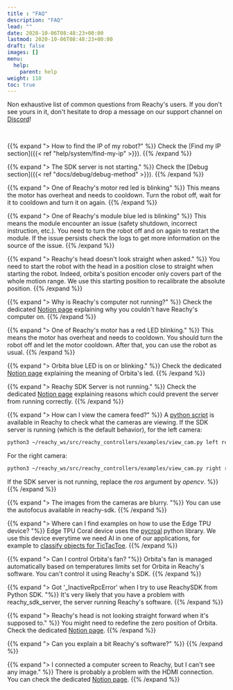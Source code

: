 ```yaml
---
title : "FAQ"
description: "FAQ"
lead: ""
date: 2020-10-06T08:48:23+00:00
lastmod: 2020-10-06T08:48:23+00:00
draft: false
images: []
menu:
  help:
    parent: help
weight: 110
toc: true
---
```

Non exhaustive list of common questions from Reachy's users. 
If you don't see yours in it, don't hesitate to drop a message on our support channel on [Discord](https://discord.gg/Kg3mZHTKgs)!

<br/>

{{% expand "> How to find the IP of my robot?" %}}
Check the [Find my IP section]({{< ref "help/system/find-my-ip" >}}).
{{% /expand %}}

{{% expand "> The SDK server is not starting." %}}
Check the [Debug section]({{< ref "docs/debug/debug-method" >}}).
{{% /expand %}}

{{% expand "> One of Reachy's motor red led is blinking" %}}
This means the motor has overheat and needs to cooldown. Turn the robot off, wait for it to cooldown and turn it on again.
{{% /expand %}}

{{% expand "> One of Reachy's module blue led is blinking" %}}
This means the module encounter an issue (safety shutdown, incorrect instruction, etc.). You need to turn the robot off and on again to restart the module. If the issue persists check the logs to get more information on the source of the issue.
{{% /expand %}}

{{% expand "> Reachy's head doesn't look straight when asked." %}}
You need to start the robot with the head in a position close to straight when starting the robot. Indeed, orbita's position encoder only covers part of the whole motion range. We use this starting position to recalibrate the absolute position.
{{% /expand %}}

{{% expand "> Why is Reachy's computer not running?" %}}
Check the dedicated [Notion page](https://www.notion.so/70ebaaa10a0b4577a936fcd2e5488085) explaining why you couldn't have Reachy's computer on.
{{% /expand %}}

{{% expand "> One of Reachy's motor has a red LED blinking." %}}
This means the motor has overheat and needs to cooldown. You should turn the robot off and let the motor cooldown. After that, you can use the robot as usual.
{{% /expand %}}

{{% expand "> Orbita blue LED is on or blinking." %}}
Check the dedicated [Notion page](https://www.notion.so/8c0373d0c46f4d00bc42007f3cd85957) explaining the meaning of Orbita's led.
{{% /expand %}}

{{% expand "> Reachy SDK Server is not running." %}}
Check the dedicated [Notion page](https://www.notion.so/a1d69e918f4c4253a55c2827473a3d06) explaining reasons which could prevent the server from running correctly.
{{% /expand %}}

{{% expand "> How can I view the camera feed?" %}}
A [python script](https://github.com/pollen-robotics/reachy_controllers/blob/master/examples/view_cam.py) is available in Reachy to check what the cameras are viewing. 
If the SDK server is running (which is the default behavior), for the left camera:
```bash
python3 ~/reachy_ws/src/reachy_controllers/examples/view_cam.py left ros
```
For the right camera:
```bash
python3 ~/reachy_ws/src/reachy_controllers/examples/view_cam.py right ros
```
If the SDK server is not running, replace the *ros* argument by *opencv*.
 %}}
{{% /expand %}}

{{% expand "> The images from the cameras are blurry. "%}}
You can use the autofocus available in reachy-sdk.
{{% /expand %}}

{{% expand "> Where can I find examples on how to use the Edge TPU device? "%}}
Edge TPU Coral device uses the [pycroal](https://github.com/google-coral/pycoral) python library. We use this device everytime we need AI in one of our applications, for example to [classify objects for TicTacToe](https://github.com/pollen-robotics/reachy-2019-tutorials/blob/master/custom_classifier/Tuto_classification.ipynb).
{{% /expand %}}

{{% expand "> Can I control Orbita's fan? "%}}
Orbita's fan is managed automatically based on temperatures limits set for Orbita in Reachy's software. You can't control it using Reachy's SDK.
{{% /expand %}}

{{% expand "> Got '_InactiveRpcError' when I try to use ReachySDK from Python SDK. "%}}
It's very likely that you have a problem with reachy_sdk_server, the server running Reachy's software.
{{% /expand %}}

{{% expand "> Reachy's head is not looking straight forward when it's supposed to." %}}
You might need to redefine the zero position of Orbita. Check the dedicated [Notion page](https://www.notion.so/82b8e6b4e4744809b79dffc9385258f1).
{{% /expand %}}

{{% expand "> Can you explain a bit Reachy's software?" %}}
{{% /expand %}}

{{% expand "> I connected a computer screen to Reachy, but I can't see any image." %}}
There is probably a problem with the HDMI connection. You can check the dedicated [Notion page](https://www.notion.so/70ebaaa10a0b4577a936fcd2e5488085).
{{% /expand %}}
